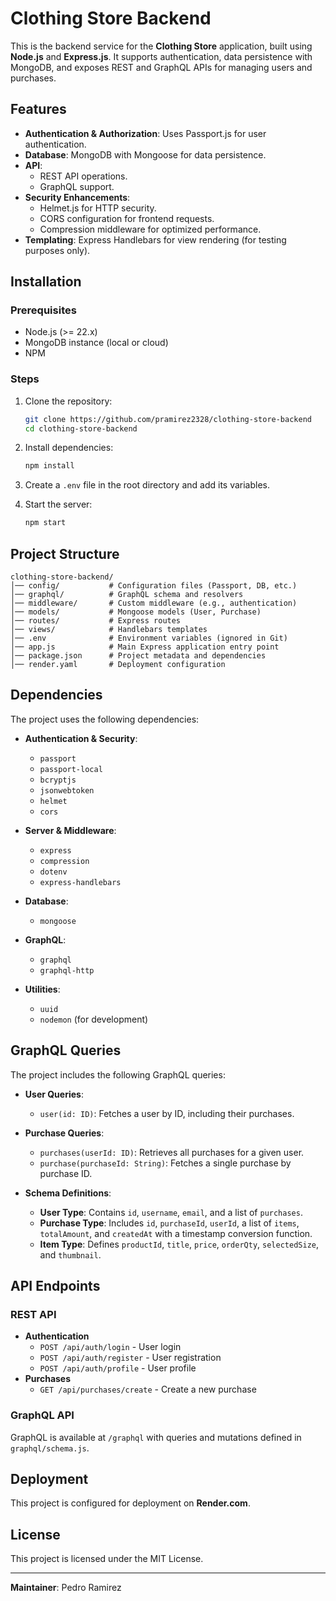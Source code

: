 # Clothing Store Backend

This is the backend service for the **Clothing Store** application, built using **Node.js** and **Express.js**. It supports authentication, data persistence with MongoDB, and exposes REST and GraphQL APIs for managing users and purchases.

## Features

- **Authentication & Authorization**: Uses Passport.js for user authentication.
- **Database**: MongoDB with Mongoose for data persistence.
- **API**:
  - REST API operations.
  - GraphQL support.
- **Security Enhancements**:
  - Helmet.js for HTTP security.
  - CORS configuration for frontend requests.
  - Compression middleware for optimized performance.
- **Templating**: Express Handlebars for view rendering (for testing purposes only).

## Installation

### Prerequisites

- Node.js (>= 22.x)
- MongoDB instance (local or cloud)
- NPM

### Steps

1. Clone the repository:
   ```sh
   git clone https://github.com/pramirez2328/clothing-store-backend
   cd clothing-store-backend
   ```
2. Install dependencies:
   ```sh
   npm install
   ```
3. Create a `.env` file in the root directory and add its variables.

4. Start the server:
   ```sh
   npm start
   ```

## Project Structure

```
clothing-store-backend/
│── config/           # Configuration files (Passport, DB, etc.)
│── graphql/          # GraphQL schema and resolvers
│── middleware/       # Custom middleware (e.g., authentication)
│── models/           # Mongoose models (User, Purchase)
│── routes/           # Express routes
│── views/            # Handlebars templates
│── .env              # Environment variables (ignored in Git)
│── app.js            # Main Express application entry point
│── package.json      # Project metadata and dependencies
│── render.yaml       # Deployment configuration
```

## Dependencies

The project uses the following dependencies:

- **Authentication & Security**:

  - `passport`
  - `passport-local`
  - `bcryptjs`
  - `jsonwebtoken`
  - `helmet`
  - `cors`

- **Server & Middleware**:

  - `express`
  - `compression`
  - `dotenv`
  - `express-handlebars`

- **Database**:

  - `mongoose`

- **GraphQL**:

  - `graphql`
  - `graphql-http`

- **Utilities**:
  - `uuid`
  - `nodemon` (for development)

## GraphQL Queries

The project includes the following GraphQL queries:

- **User Queries**:

  - `user(id: ID)`: Fetches a user by ID, including their purchases.

- **Purchase Queries**:

  - `purchases(userId: ID)`: Retrieves all purchases for a given user.
  - `purchase(purchaseId: String)`: Fetches a single purchase by purchase ID.

- **Schema Definitions**:
  - **User Type**: Contains `id`, `username`, `email`, and a list of `purchases`.
  - **Purchase Type**: Includes `id`, `purchaseId`, `userId`, a list of `items`, `totalAmount`, and `createdAt` with a timestamp conversion function.
  - **Item Type**: Defines `productId`, `title`, `price`, `orderQty`, `selectedSize`, and `thumbnail`.

## API Endpoints

### REST API

- **Authentication**
  - `POST /api/auth/login` - User login
  - `POST /api/auth/register` - User registration
  - `POST /api/auth/profile` - User profile
- **Purchases**
  - `GET /api/purchases/create` - Create a new purchase

### GraphQL API

GraphQL is available at `/graphql` with queries and mutations defined in `graphql/schema.js`.

## Deployment

This project is configured for deployment on **Render.com**.

## License

This project is licensed under the MIT License.

---

**Maintainer**: Pedro Ramirez
